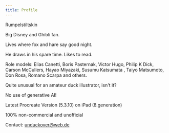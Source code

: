 ```yaml
---
title: Profile
---
```

Rumpelstiltskin

Big Disney and Ghibli fan. 

Lives where fox and hare say good night.  

He draws in his spare time. Likes to read. 

Role models: Elias Canetti, Boris Pasternak, Victor Hugo, Philip K Dick, Carson McCullers, Hayao Miyazaki, Susumu Katsumata , Taiyo Matsumoto, Don Rosa, Romano Scarpa and others. 

Quite unusual for an amateur duck illustrator, isn't it?

No use of generative AI!

Latest Procreate Version (5.3.10) on iPad (8.generation)

100% non-commercial and unofficial

Contact: unduckover@web.de

